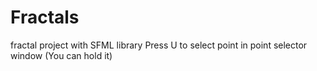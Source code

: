 # Fractals
fractal project with SFML library
Press U to select point in point selector window (You can hold it)
